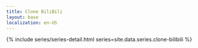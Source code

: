 ```yaml
---
title: Clone BiliBili
layout: base
localization: en-US
---
```


{% include series/series-detail.html
    series=site.data.series.clone-bilibili
%}